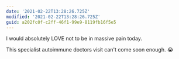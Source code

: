 ```yaml
---
date: '2021-02-22T13:28:26.725Z'
modified: '2021-02-22T13:28:26.725Z'
guid: a202fc0f-c2ff-46f1-99e9-8119fb16f5e5
---
```

I would absolutely LOVE not to be in massive pain today.

This specialist autoimmune doctors visit can't come soon enough. 😭
